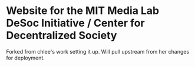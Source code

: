 # Website for the MIT Media Lab DeSoc Initiative / Center for Decentralized Society

Forked from chlee's work setting it up. Will pull upstream from her changes for deployment.